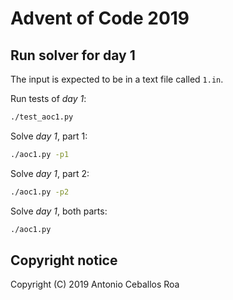 # Advent of Code 2019

## Run solver for day 1

The input is expected to be in a text file called `1.in`.

Run tests of _day 1_:

```bash
./test_aoc1.py
```

Solve _day 1_, part 1:

```bash
./aoc1.py -p1
```

Solve _day 1_, part 2:

```bash
./aoc1.py -p2
```

Solve _day 1_, both parts:

```bash
./aoc1.py
```

## Copyright notice

Copyright (C) 2019 Antonio Ceballos Roa
